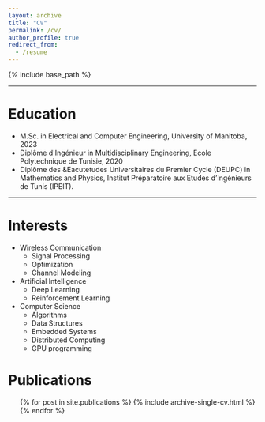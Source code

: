 ```yaml
---
layout: archive
title: "CV"
permalink: /cv/
author_profile: true
redirect_from:
  - /resume
---
```


{% include base_path %}

***

# Education

* M.Sc. in Electrical and Computer Engineering, University of Manitoba, 2023
* Diplôme d'Ingénieur in Multidisciplinary Engineering, Ecole Polytechnique de Tunisie, 2020
* Diplôme des &Eacutetudes Universitaires du Premier Cycle (DEUPC) in Mathematics and Physics, Institut Préparatoire aux Etudes d’Ingénieurs de Tunis (IPEIT).

***

# Interests

- Wireless Communication
  - Signal Processing
  - Optimization
  - Channel Modeling
- Artificial Intelligence
  - Deep Learning
  - Reinforcement Learning
- Computer Science
  - Algorithms
  - Data Structures
  - Embedded Systems
  - Distributed Computing
  - GPU programming

Publications
======
  <ul>{% for post in site.publications %}
    {% include archive-single-cv.html %}
  {% endfor %}</ul>
  
<!-- Talks
======
  <ul>{% for post in site.talks %}
    {% include archive-single-talk-cv.html %}
  {% endfor %}</ul>
  
Teaching
======
  <ul>{% for post in site.teaching %}
    {% include archive-single-cv.html %}
  {% endfor %}</ul> -->
  
<!-- Service and leadership
======
* Currently signed in to 43 different slack teams -->
